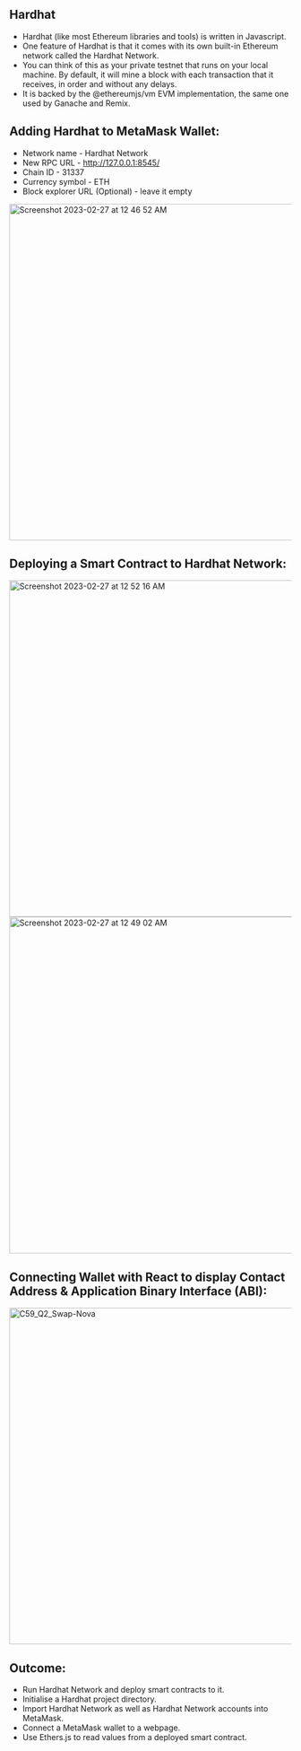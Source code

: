 ## Hardhat
* Hardhat (like most Ethereum libraries and tools) is written in Javascript.
* One feature of Hardhat is that it comes with its own built-in Ethereum network called the Hardhat Network. 
* You can think of this as your private testnet that runs on your local machine. By default, it will mine a block with each transaction that it receives, in order and without any delays. 
* It is backed by the @ethereumjs/vm EVM implementation, the same one used by Ganache and Remix.

## Adding Hardhat to MetaMask Wallet:
* Network name - Hardhat Network
* New RPC URL - http://127.0.0.1:8545/
* Chain ID - 31337
* Currency symbol - ETH
* Block explorer URL (Optional) - leave it empty
<img width="600" alt="Screenshot 2023-02-27 at 12 46 52 AM" src="https://user-images.githubusercontent.com/92979885/221433818-1787ef8e-2dd5-4ef5-8e09-2c8336c31c76.png">

## Deploying a Smart Contract to Hardhat Network:
<img width="600" alt="Screenshot 2023-02-27 at 12 52 16 AM" src="https://user-images.githubusercontent.com/92979885/221433779-65a4b54a-80fc-4a25-b366-573b995d3790.png">
<img width="600" alt="Screenshot 2023-02-27 at 12 49 02 AM" src="https://user-images.githubusercontent.com/92979885/221433927-7cd86eaa-a555-449f-9a68-19cf54c0135e.png">

## Connecting Wallet with React to display Contact Address & Application Binary Interface (ABI):
<img width="600" alt="C59_Q2_Swap-Nova" src="https://user-images.githubusercontent.com/92979885/221434010-8ec0ad69-71f6-4f04-8af6-b6d92728893e.png">


## Outcome: 

* Run Hardhat Network and deploy smart contracts to it.
* Initialise a Hardhat project directory.
* Import Hardhat Network as well as Hardhat Network accounts into MetaMask.
* Connect a MetaMask wallet to a webpage.
* Use Ethers.js to read values from a deployed smart contract.
